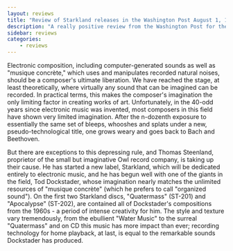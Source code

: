 ```yaml
---
layout: reviews
title: "Review of Starkland releases in the Washington Post August 1, 1993, by Joseph McLellan"
description: "A really positive review from the Washington Post for the two Starkland CDs"
sidebar: reviews
categories:
    - reviews
---
```


Electronic composition, including computer-generated sounds as well as "musique concrète," which uses and manipulates recorded natural noises, should be a composer's ultimate liberation. We have reached the stage, at least theoretically, where virtually any sound that can be imagined can be recorded. In practical terms, this makes the composer's imagination the only limiting factor in creating works of art. Unfortunately, in the 40-odd years since electronic music was invented, most composers in this field have shown very limited imagination. After the n-dozenth exposure to essentially the same set of bleeps, whooshes and splats under a new, pseudo-technological title, one grows weary and goes back to Bach and Beethoven.

But there are exceptions to this depressing rule, and Thomas Steenland, proprietor of the small but imaginative Owl record company, is taking up their cause. He has started a new label, Starkland, which will be dedicated entirely to electronic music, and he has begun well with one of the giants in the field, Tod Dockstader, whose imagination nearly matches the unlimited resources of "musique concrète" (which he prefers to call "organized sound"). On the first two Starkland discs, "Quatermass" (ST-201) and "Apocalypse" (ST-202), are contained all of Dockstader's compositions from the 1960s - a period of intense creativity for him. The style and texture vary tremendously, from the ebullient "Water Music" to the surreal "Quatermass" and on CD this music has more impact than ever; recording technology for home playback, at last, is equal to the remarkable sounds Dockstader has produced. 